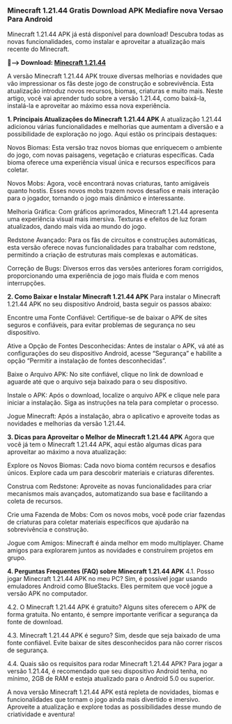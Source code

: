 ### Minecraft 1.21.44 Gratis Download APK Mediafire nova Versao Para Android
Minecraft 1.21.44 APK já está disponível para download! Descubra todas as novas funcionalidades, como instalar e aproveitar a atualização mais recente do Minecraft.

**🌈--> Download: [Minecraft 1.21.44](https://modilimitado.io/pt/minecraft-apk)**

A versão Minecraft 1.21.44 APK trouxe diversas melhorias e novidades que vão impressionar os fãs deste jogo de construção e sobrevivência. Esta atualização introduz novos recursos, biomas, criaturas e muito mais. Neste artigo, você vai aprender tudo sobre a versão 1.21.44, como baixá-la, instalá-la e aproveitar ao máximo essa nova experiência.

**1. Principais Atualizações do Minecraft 1.21.44 APK**
A atualização 1.21.44 adicionou várias funcionalidades e melhorias que aumentam a diversão e a possibilidade de exploração no jogo. Aqui estão os principais destaques:

Novos Biomas: Esta versão traz novos biomas que enriquecem o ambiente do jogo, com novas paisagens, vegetação e criaturas específicas. Cada bioma oferece uma experiência visual única e recursos específicos para coletar.

Novos Mobs: Agora, você encontrará novas criaturas, tanto amigáveis quanto hostis. Esses novos mobs trazem novos desafios e mais interação para o jogador, tornando o jogo mais dinâmico e interessante.

Melhoria Gráfica: Com gráficos aprimorados, Minecraft 1.21.44 apresenta uma experiência visual mais imersiva. Texturas e efeitos de luz foram atualizados, dando mais vida ao mundo do jogo.

Redstone Avançado: Para os fãs de circuitos e construções automáticas, esta versão oferece novas funcionalidades para trabalhar com redstone, permitindo a criação de estruturas mais complexas e automáticas.

Correção de Bugs: Diversos erros das versões anteriores foram corrigidos, proporcionando uma experiência de jogo mais fluida e com menos interrupções.

**2. Como Baixar e Instalar Minecraft 1.21.44 APK**
Para instalar o Minecraft 1.21.44 APK no seu dispositivo Android, basta seguir os passos abaixo:

Encontre uma Fonte Confiável: Certifique-se de baixar o APK de sites seguros e confiáveis, para evitar problemas de segurança no seu dispositivo.

Ative a Opção de Fontes Desconhecidas: Antes de instalar o APK, vá até as configurações do seu dispositivo Android, acesse “Segurança” e habilite a opção “Permitir a instalação de fontes desconhecidas”.

Baixe o Arquivo APK: No site confiável, clique no link de download e aguarde até que o arquivo seja baixado para o seu dispositivo.

Instale o APK: Após o download, localize o arquivo APK e clique nele para iniciar a instalação. Siga as instruções na tela para completar o processo.

Jogue Minecraft: Após a instalação, abra o aplicativo e aproveite todas as novidades e melhorias da versão 1.21.44.

**3. Dicas para Aproveitar o Melhor de Minecraft 1.21.44 APK**
Agora que você já tem o Minecraft 1.21.44 APK, aqui estão algumas dicas para aproveitar ao máximo a nova atualização:

Explore os Novos Biomas: Cada novo bioma contém recursos e desafios únicos. Explore cada um para descobrir materiais e criaturas diferentes.

Construa com Redstone: Aproveite as novas funcionalidades para criar mecanismos mais avançados, automatizando sua base e facilitando a coleta de recursos.

Crie uma Fazenda de Mobs: Com os novos mobs, você pode criar fazendas de criaturas para coletar materiais específicos que ajudarão na sobrevivência e construção.

Jogue com Amigos: Minecraft é ainda melhor em modo multiplayer. Chame amigos para explorarem juntos as novidades e construírem projetos em grupo.

**4. Perguntas Frequentes (FAQ) sobre Minecraft 1.21.44 APK**
4.1. Posso jogar Minecraft 1.21.44 APK no meu PC?
Sim, é possível jogar usando emuladores Android como BlueStacks. Eles permitem que você jogue a versão APK no computador.

4.2. O Minecraft 1.21.44 APK é gratuito?
Alguns sites oferecem o APK de forma gratuita. No entanto, é sempre importante verificar a segurança da fonte de download.

4.3. Minecraft 1.21.44 APK é seguro?
Sim, desde que seja baixado de uma fonte confiável. Evite baixar de sites desconhecidos para não correr riscos de segurança.

4.4. Quais são os requisitos para rodar Minecraft 1.21.44 APK?
Para jogar a versão 1.21.44, é recomendado que seu dispositivo Android tenha, no mínimo, 2GB de RAM e esteja atualizado para o Android 5.0 ou superior.

A nova versão Minecraft 1.21.44 APK está repleta de novidades, biomas e funcionalidades que tornam o jogo ainda mais divertido e imersivo. Aproveite a atualização e explore todas as possibilidades desse mundo de criatividade e aventura!

